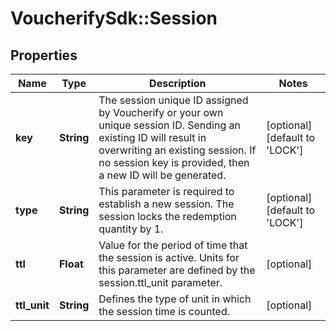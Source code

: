 # VoucherifySdk::Session

## Properties

| Name | Type | Description | Notes |
| ---- | ---- | ----------- | ----- |
| **key** | **String** | The session unique ID assigned by Voucherify or your own unique session ID. Sending an existing ID will result in overwriting an existing session. If no session key is provided, then a new ID will be generated. | [optional][default to &#39;LOCK&#39;] |
| **type** | **String** | This parameter is required to establish a new session. The session locks the redemption quantity by 1. | [optional][default to &#39;LOCK&#39;] |
| **ttl** | **Float** | Value for the period of time that the session is active. Units for this parameter are defined by the session.ttl_unit parameter. | [optional] |
| **ttl_unit** | **String** | Defines the type of unit in which the session time is counted. | [optional] |

